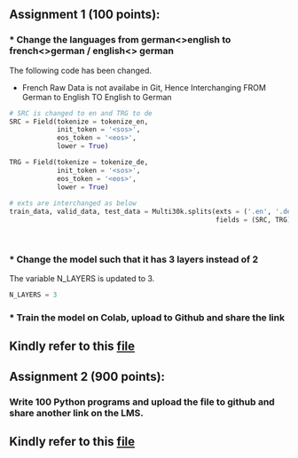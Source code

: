 ## Assignment 1 (100 points):
### * Change the languages from german<>english to french<>german / english<> german
The following code has been changed.
 * French Raw Data is not availabe in Git, Hence Interchanging FROM German to English TO English to German
``` python
# SRC is changed to en and TRG to de
SRC = Field(tokenize = tokenize_en, 
            init_token = '<sos>', 
            eos_token = '<eos>', 
            lower = True)

TRG = Field(tokenize = tokenize_de, 
            init_token = '<sos>', 
            eos_token = '<eos>', 
            lower = True)
            
# exts are interchanged as below
train_data, valid_data, test_data = Multi30k.splits(exts = ('.en', '.de'), 
                                                    fields = (SRC, TRG))
                                                    
                                                    
```
### * Change the model such that it has 3 layers instead of 2

The variable N_LAYERS is updated to 3.

``` python
N_LAYERS = 3
```
### * Train the model on Colab, upload to Github and share the link

## Kindly refer to this [file](https://github.com/nmeva/E8/blob/main/END_S8_Assignment_PartA.ipynb)



## Assignment 2 (900 points):

### Write 100 Python programs and upload the file to github and share another link on the LMS.

## Kindly refer to this [file](https://github.com/nmeva/E8/blob/main/S8_100_python.ipynb)
